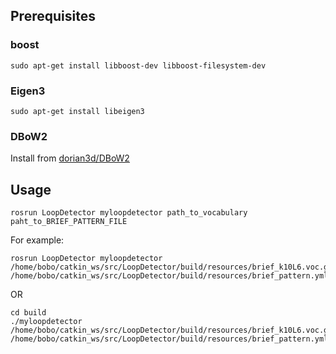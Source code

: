 ## Prerequisites
### boost
```
sudo apt-get install libboost-dev libboost-filesystem-dev
```
### Eigen3
```
sudo apt-get install libeigen3
```

### DBoW2
Install from [dorian3d/DBoW2](https://github.com/dorian3d/DBoW2)

## Usage
```
rosrun LoopDetector myloopdetector path_to_vocabulary paht_to_BRIEF_PATTERN_FILE
```
For example:
```
rosrun LoopDetector myloopdetector /home/bobo/catkin_ws/src/LoopDetector/build/resources/brief_k10L6.voc.gz /home/bobo/catkin_ws/src/LoopDetector/build/resources/brief_pattern.yml
```
OR
```
cd build
./myloopdetector /home/bobo/catkin_ws/src/LoopDetector/build/resources/brief_k10L6.voc.gz /home/bobo/catkin_ws/src/LoopDetector/build/resources/brief_pattern.yml
```
